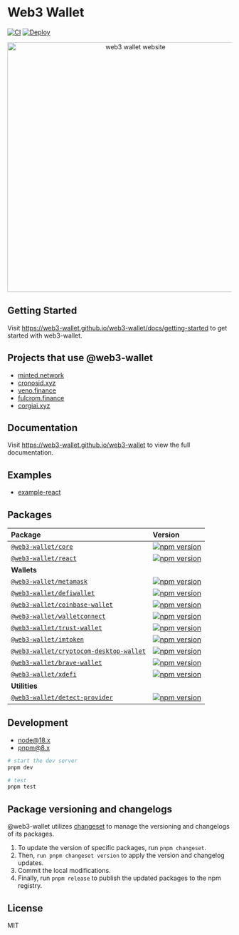 # Web3 Wallet

[![CI](https://github.com/web3-wallet/web3-wallet/actions/workflows/ci.yml/badge.svg)](https://github.com/web3-wallet/web3-wallet/actions/workflows/ci.yml) [![Deploy](https://github.com/web3-wallet/web3-wallet/actions/workflows/deploy.yml/badge.svg)](https://github.com/web3-wallet/web3-wallet/actions/workflows/deploy.yml)

<p align="center">
  <a href="https://web3-wallet.github.io/web3-wallet" target="_blank">
    <img width="560px" src="site/public/images/site-home-screenshot.png?v3" alt="web3 wallet website" />
  </a>
</p>

## Getting Started

Visit https://web3-wallet.github.io/web3-wallet/docs/getting-started to get started with web3-wallet.

## Projects that use @web3-wallet

- [minted.network](https://minted.network/)
- [cronosid.xyz](https://cronosid.xyz/)
- [veno.finance](https://veno.finance/)
- [fulcrom.finance](https://fulcrom.finance/)
- [corgiai.xyz](https://corgiai.xyz/)

## Documentation

Visit https://web3-wallet.github.io/web3-wallet to view the full documentation.

## Examples

- [example-react](./packages/examples/react/)

## Packages

| Package                                                                              | Version                                                                                                                                                  |
| :----------------------------------------------------------------------------------- | :------------------------------------------------------------------------------------------------------------------------------------------------------- |
| [`@web3-wallet/core`](packages/core)                                                 | [![npm version](https://badge.fury.io/js/@web3-wallet%2Fcore.svg)](https://badge.fury.io/js/@web3-wallet%2Fcore)                                         |
| [`@web3-wallet/react`](packages/react)                                               | [![npm version](https://badge.fury.io/js/@web3-wallet%2Freact.svg)](https://badge.fury.io/js/@web3-wallet%2Freact)                                       |
| **Wallets**                                                                          |                                                                                                                                                          |
| [`@web3-wallet/metamask`](packages/wallets/metamask)                                 | [![npm version](https://badge.fury.io/js/@web3-wallet%2Fmetamask.svg)](https://badge.fury.io/js/@web3-wallet%2Fmetamask)                                 |
| [`@web3-wallet/defiwallet`](packages/wallets/defiwallet)                             | [![npm version](https://badge.fury.io/js/@web3-wallet%2Fdefiwallet.svg)](https://badge.fury.io/js/@web3-wallet%2Fdefiwallet)                             |
| [`@web3-wallet/coinbase-wallet`](packages/wallets/coinbase-wallet)                   | [![npm version](https://badge.fury.io/js/@web3-wallet%2Fcoinbase-wallet.svg)](https://badge.fury.io/js/@web3-wallet%2Fcoinbase-wallet)                   |
| [`@web3-wallet/walletconnect`](packages/wallets/walletconnect)                       | [![npm version](https://badge.fury.io/js/@web3-wallet%2Fwalletconnect.svg)](https://badge.fury.io/js/@web3-wallet%2Fwalletconnect)                       |
| [`@web3-wallet/trust-wallet`](packages/wallets/trust-wallet)                         | [![npm version](https://badge.fury.io/js/@web3-wallet%2Ftrust-wallet.svg)](https://badge.fury.io/js/@web3-wallet%2Ftrust-wallet)                         |
| [`@web3-wallet/imtoken`](packages/wallets/imtoken)                                   | [![npm version](https://badge.fury.io/js/@web3-wallet%2Fimtoken.svg)](https://badge.fury.io/js/@web3-wallet%2Fimtoken)                                   |
| [`@web3-wallet/cryptocom-desktop-wallet`](packages/wallets/cryptocom-desktop-wallet) | [![npm version](https://badge.fury.io/js/@web3-wallet%2Fcryptocom-desktop-wallet.svg)](https://badge.fury.io/js/@web3-wallet%2Fcryptocom-desktop-wallet) |
| [`@web3-wallet/brave-wallet`](packages/wallets/brave-wallet)                         | [![npm version](https://badge.fury.io/js/@web3-wallet%2Fbrave-wallet.svg)](https://badge.fury.io/js/@web3-wallet%2Fbrave-wallet)                         |
| [`@web3-wallet/xdefi`](packages/wallets/xdefi)                                       | [![npm version](https://badge.fury.io/js/@web3-wallet%2Fxdefi.svg)](https://badge.fury.io/js/@web3-wallet%2Fxdefi)                                       |
| **Utilities**                                                                        |                                                                                                                                                          |
| [`@web3-wallet/detect-provider`](packages/detect-provider)                           | [![npm version](https://badge.fury.io/js/@web3-wallet%2Fdetect-provider.svg)](https://badge.fury.io/js/@web3-wallet%2Fdetect-provider)                   |

## Development

- node@18.x
- pnpm@8.x

```bash
# start the dev server
pnpm dev

# test
pnpm test
```

## Package versioning and changelogs

@web3-wallet utilizes [changeset](https://github.com/changesets/changesets) to manage the versioning and changelogs of its packages.

1. To update the version of specific packages, run `pnpm changeset`.
2. Then, `run pnpm changeset version` to apply the version and changelog updates.
3. Commit the local modifications.
4. Finally, run `pnpm release` to publish the updated packages to the npm registry.

## License

MIT
